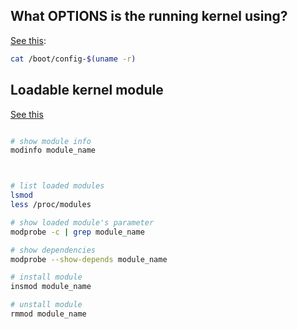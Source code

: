 ## What OPTIONS is the running kernel using?
[See this](http://www.walkernews.net/2008/11/21/how-to-check-what-kernel-build-options-enabled-in-the-linux-kernel/):
```sh
cat /boot/config-$(uname -r)
```

## Loadable kernel module
[See this](http://www.tldp.org/HOWTO/html_single/Module-HOWTO/)
```sh

# show module info
modinfo module_name



# list loaded modules
lsmod
less /proc/modules

# show loaded module's parameter
modprobe -c | grep module_name

# show dependencies 
modprobe --show-depends module_name

# install module
insmod module_name

# unstall module
rmmod module_name
```